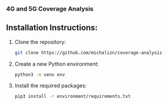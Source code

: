 ### 4G and 5G Coverage Analysis

## Installation Instructions:

1. Clone the repository:
   ```bash
   git clone https://github.com/michalizn/coverage-analysis
   ```
2. Create a new Python environment:
   ```bash
   python3 -m venv env
   ```
3. Install the required packages:
   ```bash
   pip3 install -r environment/requirements.txt
   ```
